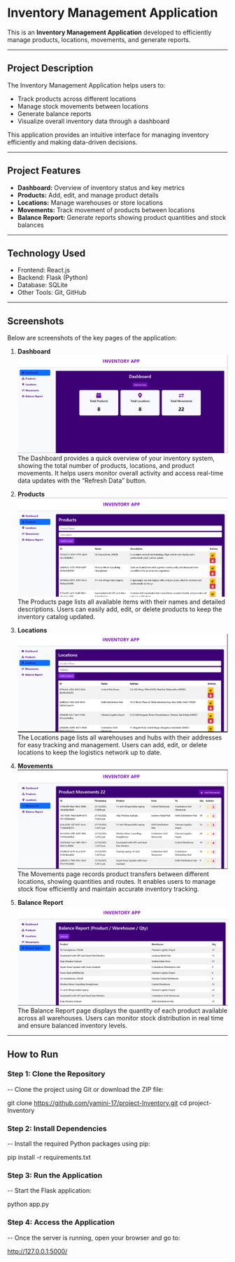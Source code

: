 # Inventory Management Application

This is an **Inventory Management Application** developed to efficiently manage products, locations, movements, and generate reports.


---

## Project Description
The Inventory Management Application helps users to:
- Track products across different locations
- Manage stock movements between locations
- Generate balance reports
- Visualize overall inventory data through a dashboard

This application provides an intuitive interface for managing inventory efficiently and making data-driven decisions.

---

## Project Features
- **Dashboard:** Overview of inventory status and key metrics
- **Products:** Add, edit, and manage product details
- **Locations:** Manage warehouses or store locations
- **Movements:** Track movement of products between locations
- **Balance Report:** Generate reports showing product quantities and stock balances

---

## Technology Used
- Frontend: React.js  
- Backend: Flask (Python)  
- Database: SQLite
- Other Tools: Git, GitHub

---

## Screenshots
Below are screenshots of the key pages of the application:

1. **Dashboard**
   ![Dashboard](https://github.com/yamini-17/project-Inventory/blob/main/Screenshot%202025-10-22%20010206.png?raw=true)
   The Dashboard provides a quick overview of your inventory system, showing the total number of products, locations, and product movements.
   It helps users monitor overall activity and access real-time data updates with the “Refresh Data” button.


2. **Products**
   ![Products](https://github.com/yamini-17/project-Inventory/blob/main/Screenshot%202025-10-22%20010609.png?raw=true)
   The Products page lists all available items with their names and detailed descriptions.
   Users can easily add, edit, or delete products to keep the inventory catalog updated.
   

4. **Locations**
   ![Locations](https://github.com/yamini-17/project-Inventory/blob/main/Screenshot%202025-10-22%20010225.png?raw=true)
   The Locations page lists all warehouses and hubs with their addresses for easy tracking and management.
   Users can add, edit, or delete locations to keep the logistics network up to date.
   

6. **Movements**
   ![Movements](https://raw.githubusercontent.com/yamini-17/project-Inventory/7d1090d7ac7bd6912c7e97a9d32bc3b82e521424/Screenshot%202025-10-22%20124042.png)
   The Movements page records product transfers between different locations, showing quantities and routes.
   It enables users to manage stock flow efficiently and maintain accurate inventory tracking.
   

8. **Balance Report**
   ![Balance Report](https://github.com/yamini-17/project-Inventory/blob/main/Screenshot%202025-10-22%20010258.png?raw=true)
   The Balance Report page displays the quantity of each product available across all warehouses.
   Users can monitor stock distribution in real time and ensure balanced inventory levels.

---

## How to Run


### Step 1: Clone the Repository
-- Clone the project using Git or download the ZIP file:

git clone https://github.com/yamini-17/project-Inventory.git
cd project-Inventory

### Step 2: Install Dependencies

-- Install the required Python packages using pip:

pip install -r requirements.txt

### Step 3: Run the Application

-- Start the Flask application:

python app.py

### Step 4: Access the Application

-- Once the server is running, open your browser and go to:

http://127.0.0.1:5000/

